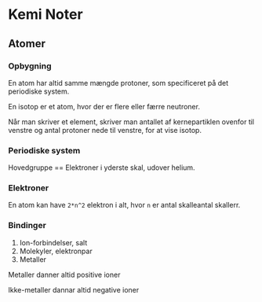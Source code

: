 
# Kemi Noter

## Atomer

### Opbygning

En atom har altid samme mængde protoner, som specificeret på det periodiske system.

En isotop er et atom, hvor der er flere eller færre neutroner.

Når man skriver et element, skriver man antallet af kernepartiklen ovenfor til venstre og antal protoner nede til venstre, for at vise isotop.

### Periodiske system

Hovedgruppe == Elektroner i yderste skal, udover helium.

### Elektroner

En atom kan have `2*n^2` elektron i alt, hvor `n` er antal skalleantal skallerr.

### Bindinger

1. Ion-forbindelser, salt
2. Molekyler, elektronpar
3. Metaller

Metaller danner altid positive ioner

Ikke-metaller dannar altid negative ioner

